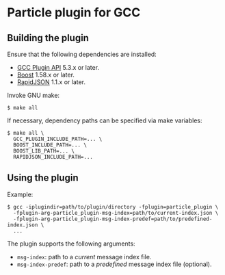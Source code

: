 # Particle plugin for GCC

## Building the plugin

Ensure that the following dependencies are installed:
* [GCC Plugin API](https://gcc.gnu.org/wiki/plugins) 5.3.x or later.
* [Boost](http://boost.org) 1.58.x or later.
* [RapidJSON](http://rapidjson.org) 1.1.x or later.

Invoke GNU make:
```
$ make all
```

If necessary, dependency paths can be specified via make variables:
```
$ make all \
  GCC_PLUGIN_INCLUDE_PATH=... \
  BOOST_INCLUDE_PATH=... \
  BOOST_LIB_PATH=... \
  RAPIDJSON_INCLUDE_PATH=...
```

## Using the plugin

Example:
```
$ gcc -iplugindir=path/to/plugin/directory -fplugin=particle_plugin \
  -fplugin-arg-particle_plugin-msg-index=path/to/current-index.json \
  -fplugin-arg-particle_plugin-msg-index-predef=path/to/predefined-index.json \
  ...
```

The plugin supports the following arguments:
* `msg-index`: path to a _current_ message index file.
* `msg-index-predef`: path to a _predefined_ message index file (optional).

